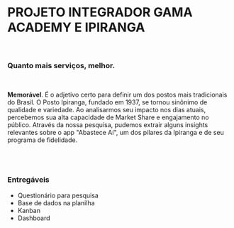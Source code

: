 <h1>PROJETO INTEGRADOR GAMA ACADEMY E IPIRANGA</h1>
<br>
<h3>Quanto mais serviços, melhor.</h3>
<br>
<p><b>Memorável</b>. É o adjetivo certo para definir um dos postos mais tradicionais do Brasil. O Posto Ipiranga, fundado em 1937, se tornou sinônimo de qualidade e variedade. Ao analisarmos seu impacto nos dias atuais, percebemos sua alta capacidade de Market Share e engajamento no público. Através da nossa pesquisa, pudemos extrair alguns insights relevantes sobre o app "Abastece Aí", um dos pilares da Ipiranga e de seu programa de fidelidade.</p>
<br>
<br>
<h3>Entregáveis</h3>
<ul>
  <li>Questionário para pesquisa</li>
  <li>Base de dados na planilha</li>
  <li>Kanban</li>
  <li>Dashboard</li>
</ul>
